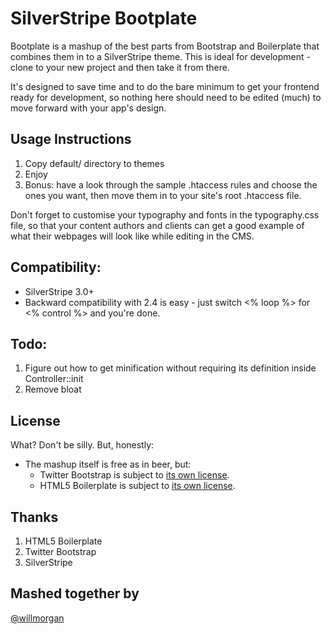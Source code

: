 # SilverStripe Bootplate
Bootplate is a mashup of the best parts from Bootstrap and Boilerplate that combines them in to a SilverStripe theme. This is ideal for development - clone to your new project and then take it from there.

It's designed to save time and to do the bare minimum to get your frontend ready for development, so nothing here should need to be edited (much) to move forward with your app's design.

## Usage Instructions
1. Copy default/ directory to themes
2. Enjoy
3. Bonus: have a look through the sample .htaccess rules and choose the ones you want, then move them in to your site's root .htaccess file.

Don't forget to customise your typography and fonts in the typography.css file, so that your content authors and clients can get a good example of what their webpages will look like while editing in the CMS.

## Compatibility:
- SilverStripe 3.0+
- Backward compatibility with 2.4 is easy - just switch <% loop %> for <% control %> and you're done.

## Todo:
1. Figure out how to get minification without requiring its definition inside Controller::init
2. Remove bloat

## License
What? Don't be silly. But, honestly:
- The mashup itself is free as in beer, but:
  - Twitter Bootstrap is subject to [its own license](http://www.apache.org/licenses/LICENSE-2.0).
  - HTML5 Boilerplate is subject to [its own license](https://github.com/h5bp/html5-boilerplate/blob/master/LICENSE.md).

## Thanks
1. HTML5 Boilerplate
2. Twitter Bootstrap
3. SilverStripe

## Mashed together by
[@willmorgan](//twitter.com/willmorgan)
